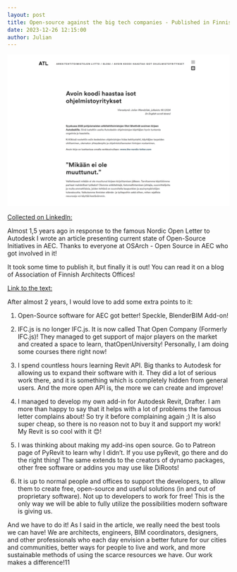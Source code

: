 ```yaml
---
layout: post  
title: Open-source against the big tech companies - Published in Finnish on ATL blog
date: 2023-12-26 12:15:00
author: Julian
---
```

![PostPage](/images/2024_2_ArticleOnATL/ATL.png)

<!--excerpt-->

[Collected on LinkedIn: ](https://www.linkedin.com/feed/update/urn:li:activity:7154072128693121025/)
  

Almost 1,5 years ago in response to the famous Nordic Open Letter to Autodesk I wrote an article presenting current state of Open-Source Initiatives in AEC. Thanks to everyone at OSArch - Open Source in AEC who got involved in it!

It took some time to publish it, but finally it is out! You can read it on a blog of Association of Finnish Architects Offices!

[Link to the text: ](https://www.atl.fi/blogi/avoin-koodi-haastaa-isot-ohjelmistoyritykset/)


After almost 2 years, I would love to add some extra points to it:

1. Open-Source software for AEC got better! Speckle, BlenderBIM Add-on!

2. IFC.js is no longer IFC.js. It is now called That Open Company (Formerly IFC.js)! They managed to get support of major players on the market and created a space to learn, thatOpenUniversity! Personally, I am doing some courses there right now!

3. I spend countless hours learning Revit API. Big thanks to Autodesk for allowing us to expand their software with it. They did a lot of serious work there, and it is something which is completely hidden from general users. And the more open API is, the more we can create and improve!

4. I managed to develop my own add-in for Autodesk Revit, Drafter. I am more than happy to say that it helps with a lot of problems the famous letter complains about! So try it before complaining again ;) It is also super cheap, so there is no reason not to buy it and support my work! My Revit is so cool with it 😊! 

5. I was thinking about making my add-ins open source. Go to Patreon page of PyRevit to learn why I didn’t. If you use pyRevit, go there and do the right thing! The same extends to the creators of dynamo packages, other free software or addins you may use like DiRoots!

6. It is up to normal people and offices to support the developers, to allow them to create free, open-source and useful solutions (in and out of proprietary software). Not up to developers to work for free! This is the only way we will be able to fully utilize the possibilities modern software is giving us.

And we have to do it! As I said in the article, we really need the best tools we can have! We are architects, engineers, BIM coordinators, designers, and other professionals who each day envision a better future for our cities and communities, better ways for people to live and work, and more sustainable methods of using the scarce resources we have. Our work makes a difference!11